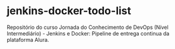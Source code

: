 # jenkins-docker-todo-list
Repositório do curso Jornada do Conhecimento de DevOps (Nível Intermediário) - Jenkins e Docker: Pipeline de entrega continua da plataforma Alura.
